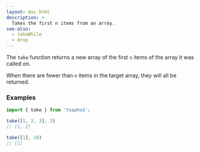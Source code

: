 ```yaml
---
layout: doc.html
description: >
  Takes the first n items from an array.
see-also:
  - takeWhile
  - drop
---
```


The `take` function returns a new array of the first `n` items of the array it was called on.

When there are fewer than `n` items in the target array, they will all be returned.

### Examples

```js
import { take } from 'tsaphod';

take([1, 2, 3], 2)
// [1, 2]

take([1], 10)
// [1]
```
